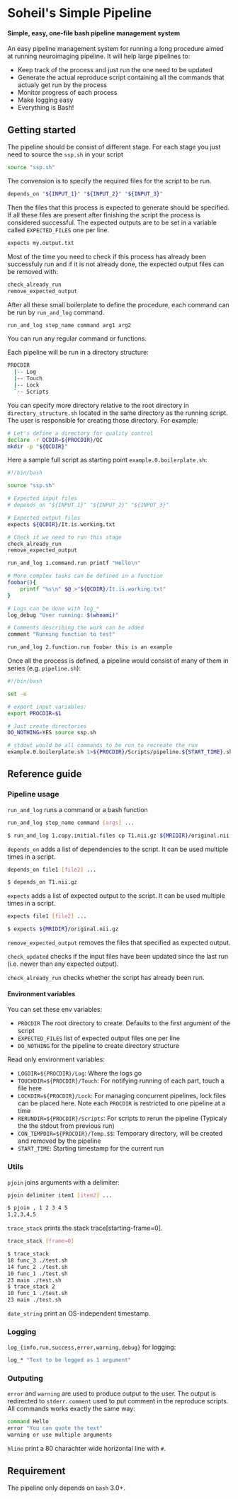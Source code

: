 # Soheil's Simple Pipeline
#### Simple, easy, one-file bash pipeline management system

An easy pipeline management system for running a long procedure aimed at
running neuroimaging pipeline. It will help large pipelines to:

- Keep track of the process and just run the one need to be updated
- Generate the actual reproduce script containing all the commands that actualy get run by the process
- Monitor progress of each process
- Make logging easy
- Everything is Bash!

## Getting started
The pipeline should be consist of different stage. For each stage you just need to source the `ssp.sh` in your script

```bash
source "ssp.sh"
```

The convension is to specify the required files for the script to be run.

```bash
depends_on "${INPUT_1}" "${INPUT_2}" "${INPUT_3}"
```
Then the files that this process is expected to generate should be specified. If all these files are present after finishing the script the process is considered successful. The expected outputs are to be set in a variable called `EXPECTED_FILES` one per line.

```bash
expects	my.output.txt
```

Most of the time you need to check if this process has already been successfuly run and if it is not already done, the expected output files can be removed with:
```bash
check_already_run
remove_expected_output
```

After all these small boilerplate to define the procedure, each command can be run by `run_and_log` command.

```bash
run_and_log step_name command arg1 arg2
```
You can run any regular command or functions.

Each pipeline will be run in a directory structure:
```bash
PROCDIR
  |-- Log
  |-- Touch
  |-- Lock
  `-- Scripts
```

You can specify more directory relative to the root directory in `directory_structure.sh` located in the same directory as the running script. The user is responsible for creating those directory. For example:

```bash
# Let's define a directory for quality control
declare -r QCDIR=${PROCDIR}/QC
mkdir -p "${QCDIR}"
```

Here a sample full script as starting point `example.0.boilerplate.sh`:

```bash
#!/bin/bash

source "ssp.sh"

# Expected input files
# depends_on "${INPUT_1}" "${INPUT_2}" "${INPUT_3}"

# Expected output files
expects	${QCDIR}/It.is.working.txt

# Check if we need to run this stage
check_already_run
remove_expected_output

run_and_log 1.command.run printf "Hello\n"

# More complex tasks can be defined in a function
foobar(){
	printf "%s\n" $@ >"${QCDIR}/It.is.working.txt"
}

# Logs can be done with log_*
log_debug "User running: $(whoami)"

# Comments describing the work can be added
comment "Running function to test"

run_and_log 2.function.run foobar this is an example
```

Once all the process is defined, a pipeline would consist of many of them in series (e.g. `pipeline.sh`):
```bash
#!/bin/bash

set -e

# export input variables:
export PROCDIR=$1

# Just create directories
DO_NOTHING=YES source ssp.sh

# stdout would be all commands to be run to recreate the run
example.0.boilerplate.sh 1>${PROCDIR}/Scripts/pipeline.${START_TIME}.sh
```

## Reference guide

### Pipeline usage
`run_and_log` runs a command or a bash function
```bash
run_and_log step_name command [args] ...

$ run_and_log 1.copy.initial.files cp T1.nii.gz ${MRIDIR}/original.nii.gz
```

`depends_on` adds a list of dependencies to the script. It can be used multiple times in a script.
```bash
depends_on file1 [file2] ...

$ depends_on T1.nii.gz
```

`expects` adds a list of expected output to the script. It can be used multiple times in a script.
```bash
expects file1 [file2] ...

$ expects ${MRIDIR}/original.nii.gz
```

`remove_expected_output` removes the files that specified as expected output.

`check_updated` checks if the input files have been updated since the last run (i.e. newer than any expected output). 

`check_already_run` checks whether the script has already been run.

#### Environment variables
You can set these env variables:
- `PROCDIR` The root directory to create. Defaults to the first argument of the script
- `EXPECTED_FILES` list of expected output files one per line
- `DO_NOTHING` for the pipeline to create directory structure

Read only environment variables:
- `LOGDIR=${PROCDIR}/Log`: Where the logs go
- `TOUCHDIR=${PROCDIR}/Touch`: For notifying running of each part, touch a file here
- `LOCKDIR=${PROCDIR}/Lock`: For managing concurrent pipelines, lock files can be placed here. Note each `PROCDIR` is restricted to one pipeline at a time
- `RERUNDIR=${PROCDIR}/Scripts`: For scripts to rerun the pipeline (Typicaly the the stdout from previous run)
- `CON_TEMPDIR=${PROCDIR}/Temp.$$`: Temporary directory, will be created and removed by the pipeline
- `START_TIME`: Starting timestamp for the current run

### Utils
`pjoin` joins arguments with a delimiter:

```bash
pjoin delimiter item1 [item2] ...

$ pjoin , 1 2 3 4 5
1,2,3,4,5
```

`trace_stack` prints the stack trace[starting-frame=0].
```bash
trace_stack [frame=0]

$ trace_stack
18 func_3 ./test.sh
14 func_2 ./test.sh
10 func_1 ./test.sh
23 main ./test.sh 
$ trace_stack 2
10 func_1 ./test.sh
23 main ./test.sh 
```

`date_string` print an OS-independent timestamp.

### Logging
`log_{info,run,success,error,warning,debug}` for logging:

```bash
log_* "Text to be logged as 1 argument"
```

### Outputing
`error` and `warning` are used to produce output to the user. The output is redirected to `stderr`. `comment` used to put comment in the reproduce scripts. All commands works exactly the same way:

```bash
command Hello
error "You can quote the text"
warning or use multiple arguments
```

`hline` print a 80 charachter wide horizontal line with `#`.

## Requirement
The pipeline only depends on `bash` 3.0+.
